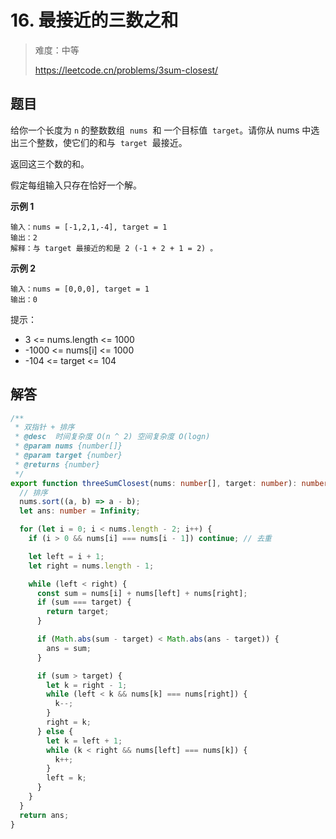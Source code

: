 # 16. 最接近的三数之和

> 难度：中等
>
> https://leetcode.cn/problems/3sum-closest/

## 题目

给你一个长度为 `n` 的整数数组  `nums`  和 一个目标值  `target`。请你从 nums 中选出三个整数，使它们的和与  `target`  最接近。

返回这三个数的和。

假定每组输入只存在恰好一个解。

**示例 1**

```
输入：nums = [-1,2,1,-4], target = 1
输出：2
解释：与 target 最接近的和是 2 (-1 + 2 + 1 = 2) 。
```

**示例 2**

```
输入：nums = [0,0,0], target = 1
输出：0
```

提示：

- 3 <= nums.length <= 1000
- -1000 <= nums[i] <= 1000
- -104 <= target <= 104

## 解答

```typescript
/**
 * 双指针 + 排序
 * @desc  时间复杂度 O(n ^ 2) 空间复杂度 O(logn)
 * @param nums {number[]}
 * @param target {number}
 * @returns {number}
 */
export function threeSumClosest(nums: number[], target: number): number {
  // 排序
  nums.sort((a, b) => a - b);
  let ans: number = Infinity;

  for (let i = 0; i < nums.length - 2; i++) {
    if (i > 0 && nums[i] === nums[i - 1]) continue; // 去重

    let left = i + 1;
    let right = nums.length - 1;

    while (left < right) {
      const sum = nums[i] + nums[left] + nums[right];
      if (sum === target) {
        return target;
      }

      if (Math.abs(sum - target) < Math.abs(ans - target)) {
        ans = sum;
      }

      if (sum > target) {
        let k = right - 1;
        while (left < k && nums[k] === nums[right]) {
          k--;
        }
        right = k;
      } else {
        let k = left + 1;
        while (k < right && nums[left] === nums[k]) {
          k++;
        }
        left = k;
      }
    }
  }
  return ans;
}
```
